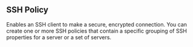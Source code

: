 ## SSH Policy
Enables an SSH client to make a secure, encrypted connection. You can create one or more SSH policies that contain a specific grouping of SSH properties for a server or a set of servers.
